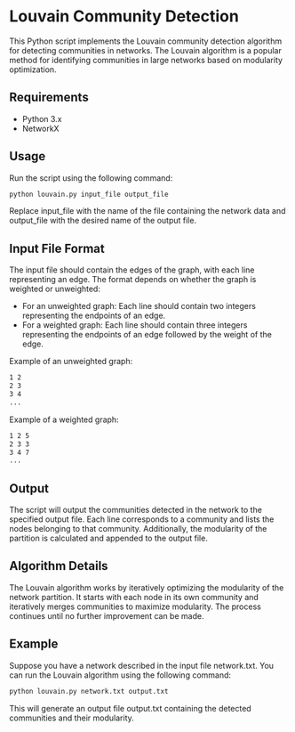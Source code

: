 # Louvain Community Detection

This Python script implements the Louvain community detection algorithm for detecting communities in networks. The Louvain algorithm is a popular method for identifying communities in large networks based on modularity optimization.

## Requirements

- Python 3.x
- NetworkX

## Usage

Run the script using the following command:

```bash
python louvain.py input_file output_file
```
Replace input_file with the name of the file containing the network data and output_file with the desired name of the output file.

## Input File Format

The input file should contain the edges of the graph, with each line representing an edge. The format depends on whether the graph is weighted or unweighted:

-   For an unweighted graph: Each line should contain two integers representing the endpoints of an edge.
-   For a weighted graph: Each line should contain three integers representing the endpoints of an edge followed by the weight of the edge.

Example of an unweighted graph:

```bash
1 2
2 3
3 4
...
```

Example of a weighted graph:

```bash
1 2 5
2 3 3
3 4 7
...
```

## Output
The script will output the communities detected in the network to the specified output file. Each line corresponds to a community and lists the nodes belonging to that community. Additionally, the modularity of the partition is calculated and appended to the output file.

## Algorithm Details
The Louvain algorithm works by iteratively optimizing the modularity of the network partition. It starts with each node in its own community and iteratively merges communities to maximize modularity. The process continues until no further improvement can be made.

## Example
Suppose you have a network described in the input file network.txt. You can run the Louvain algorithm using the following command:

```bash
python louvain.py network.txt output.txt
```
This will generate an output file output.txt containing the detected communities and their modularity.
